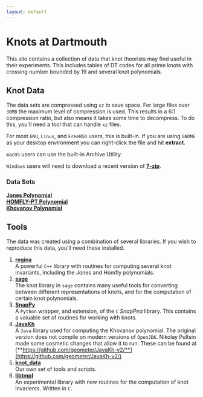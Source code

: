 ```yaml
---
layout: default
---
```


# **Knots at Dartmouth**
This site contains a collection of data that knot theorists may find useful
in their experiments. This includes tables of DT codes for all prime knots
with crossing number bounded by 19 and several knot polynomials.

## **Knot Data**

The data sets are compressed using `xz` to save space. For large files over
`30MB` the maximum level of compression is used. This results in a
6:1 compression ratio, but also means it takes some time to decompress. To
do this, you'll need a tool that can handle `xz` files.

For most `GNU`, `Linux`, and `FreeBSD` users, this is built-in. If you are
using `GNOME` as your desktop environment you can right-click the file and hit
**extract**.

`macOS` users can use the built-in Archive Utility.

`Windows` users will need to download a recent version of
[**7-zip**](https://7-zip.org/).

### **Data Sets**

[**Jones Polynomial**](./jones/)<br />
[**HOMFLY-PT Polynomial**](./homfly/)<br />
[**Khovanov Polynomial**](./khovanov/)

## **Tools**

The data was created using a combination of several libraries. If you wish
to reproduce this data, you'll need these installed.

1. [**regina**](https://regina-normal.github.io/)<br />
    A powerful `C++` library with routines for computing several knot
    invariants, including the Jones and Homfly polynomials.
2. [**sage**](https://www.sagemath.org/)<br />
    The knot library in `sage` contains many useful tools for converting
    between different representations of knots, and for the computation of
    certain knot polynomials.
3. [**SnapPy**](https://snappy.computop.org/)<br />
    A `Python` wrapper, and extension, of the `C` *SnapPea* library. This
    contains a valuable set of routines for working with knots.
4. [**JavaKh**](http://katlas.math.toronto.edu/wiki/Khovanov_Homology)<br />
    A `Java` library used for computing the Khovanov polynomial. The original
    version does not compile on modern versions of `OpenJDK`. Nikolay Pultsin
    made some cosmetic changes that allow it to run. These can be found at
    [**https://github.com/geometer/JavaKh-v2/**](https://github.com/geometer/JavaKh-v2/)
5. [**knot_data**](https://github.com/ryanmaguire/knot_data)<br />
    Our own set of tools and scripts.
6. [**libtmpl**](https://github.com/ryanmaguire/libtmpl)<br />
    An experimental library with new routines for the computation of knot
    invarients. Written in `C`.

